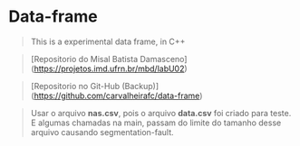 # Data-frame

> This is a experimental data frame, in C++

> [Repositorio do Misal Batista Damasceno] (https://projetos.imd.ufrn.br/mbd/labU02)

> [Repositorio no Git-Hub (Backup)] (https://github.com/carvalheirafc/data-frame)

> Usar o arquivo **nas.csv**, pois o arquivo **data.csv** foi criado para teste. E 
algumas chamadas na main, passam do limite do tamanho desse arquivo causando
segmentation-fault.